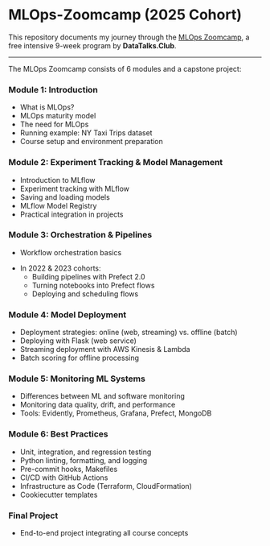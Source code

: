 # MLOps-Zoomcamp (2025 Cohort)

This repository documents my journey through the [MLOps Zoomcamp](https://github.com/DataTalksClub/mlops-zoomcamp), a free intensive 9-week program by **DataTalks.Club**. 

---

The MLOps Zoomcamp consists of 6 modules and a capstone project:

### Module 1: Introduction

* What is MLOps?
* MLOps maturity model
* The need for MLOps
* Running example: NY Taxi Trips dataset
* Course setup and environment preparation

### Module 2: Experiment Tracking & Model Management

* Introduction to MLflow
* Experiment tracking with MLflow
* Saving and loading models
* MLflow Model Registry
* Practical integration in projects

### Module 3: Orchestration & Pipelines

* Workflow orchestration basics

- In 2022 & 2023 cohorts:
    * Building pipelines with Prefect 2.0
    * Turning notebooks into Prefect flows 
    * Deploying and scheduling flows 

### Module 4: Model Deployment

- Deployment strategies: online (web, streaming) vs. offline (batch)
- Deploying with Flask (web service)
- Streaming deployment with AWS Kinesis & Lambda
- Batch scoring for offline processing

### Module 5: Monitoring ML Systems

* Differences between ML and software monitoring
* Monitoring data quality, drift, and performance
* Tools: Evidently, Prometheus, Grafana, Prefect, MongoDB

<!-- original description from DataTalks' repo -->
<!-- - Monitoring ML-based services
- Web service monitoring with Prometheus, Evidently, and Grafana
- Batch job monitoring with Prefect, MongoDB, and Evidently -->

### Module 6: Best Practices

* Unit, integration, and regression testing
* Python linting, formatting, and logging
* Pre-commit hooks, Makefiles
* CI/CD with GitHub Actions
* Infrastructure as Code (Terraform, CloudFormation)
* Cookiecutter templates

<!-- original description from DataTalks' repo -->
<!-- Unit and integration testing
Linting, formatting, and pre-commit hooks
CI/CD with GitHub Actions
Infrastructure as Code (Terraform) -->


### Final Project 

- End-to-end project integrating all course concepts
